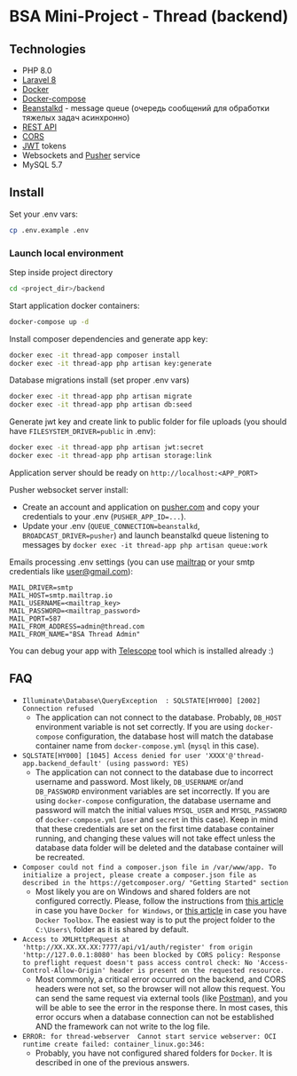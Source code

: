 # BSA Mini-Project - Thread (backend)

## Technologies

* PHP 8.0
* [Laravel 8](https://laravel.com)
* [Docker](https://www.docker.com/)
* [Docker-compose](https://docs.docker.com/compose/)
* [Beanstalkd](https://github.com/beanstalkd/beanstalkd) - message queue (очередь сообщений для обработки тяжелых задач асинхронно)
* [REST API](https://ru.wikipedia.org/wiki/REST)
* [CORS](https://developer.mozilla.org/ru/docs/Web/HTTP/CORS)
* [JWT](https://ru.wikipedia.org/wiki/JSON_Web_Token) tokens
* Websockets and [Pusher](https://pusher.com/) service
* MySQL 5.7

## Install

Set your .env vars:
```bash
cp .env.example .env
```

### Launch local environment

Step inside project directory
```bash
cd <project_dir>/backend
```

Start application docker containers:
``` bash
docker-compose up -d
```

Install composer dependencies and generate app key:
```bash
docker exec -it thread-app composer install
docker exec -it thread-app php artisan key:generate
```

Database migrations install (set proper .env vars)
```bash
docker exec -it thread-app php artisan migrate
docker exec -it thread-app php artisan db:seed
```

Generate jwt key and create link to public folder for file uploads (you should have `FILESYSTEM_DRIVER=public` in .env):
```bash
docker exec -it thread-app php artisan jwt:secret
docker exec -it thread-app php artisan storage:link
```

Application server should be ready on `http://localhost:<APP_PORT>`

Pusher websocket server install:
* Create an account and application on [pusher.com](https://pusher.com/) and copy your credentials to your .env (`PUSHER_APP_ID=...`).
* Update your .env (`QUEUE_CONNECTION=beanstalkd`, `BROADCAST_DRIVER=pusher`) and launch beanstalkd queue listening to messages by `docker exec -it thread-app php artisan queue:work`

Emails processing .env settings (you can use [mailtrap](https://mailtrap.io/) or your smtp credentials like user@gmail.com):
```dotenv
MAIL_DRIVER=smtp
MAIL_HOST=smtp.mailtrap.io
MAIL_USERNAME=<mailtrap_key>
MAIL_PASSWORD=<mailtrap_password>
MAIL_PORT=587
MAIL_FROM_ADDRESS=admin@thread.com
MAIL_FROM_NAME="BSA Thread Admin"
```

You can debug your app with [Telescope](https://laravel.com/docs/6.x/telescope) tool which is installed already :)

## FAQ

* `Illuminate\Database\QueryException  : SQLSTATE[HY000] [2002] Connection refused`
    * The application can not connect to the database. Probably, `DB_HOST` environment variable is not set correctly. If you are using `docker-compose` configuration, the database host will match the database container name from `docker-compose.yml` (`mysql` in this case).
* `SQLSTATE[HY000] [1045] Access denied for user 'XXXX'@'thread-app.backend_default' (using password: YES)`
    * The application can not connect to the database due to incorrect username and password. Most likely, `DB_USERNAME` or/and `DB_PASSWORD` environment variables are set incorrectly. If you are using `docker-compose` configuration, the database username and password will match the initial values `MYSQL_USER` and `MYSQL_PASSWORD` of `docker-compose.yml` (`user` and `secret` in this case). Keep in mind that these credentials are set on the first time database container running, and changing these values will not take effect unless the database data folder will be deleted and the database container will be recreated.
* `Composer could not find a composer.json file in /var/www/app. To initialize a project, please create a composer.json file as described in the https://getcomposer.org/ "Getting Started" section`
    * Most likely you are on Windows and shared folders are not configured correctly. Please, follow the instructions from [this article](https://rominirani.com/docker-on-windows-mounting-host-directories-d96f3f056a2c) in case you have `Docker for Windows`, or [this article](https://github.com/docker/toolbox/issues/796#issuecomment-582267767) in case you have `Docker Toolbox`. The easiest way is to put the project folder to the `C:\Users\` folder as it is shared by default.
* `Access to XMLHttpRequest at 'http://XX.XX.XX.XX:7777/api/v1/auth/register' from origin 'http://127.0.0.1:8080' has been blocked by CORS policy: Response to preflight request doesn't pass access control check: No 'Access-Control-Allow-Origin' header is present on the requested resource.`
    * Most commonly, a critical error occurred on the backend, and CORS headers were not set, so the browser will not allow this request. You can send the same request via external tools (like [Postman](https://www.postman.com/)), and you will be able to see the error in the response there. In most cases, this error occurs when a database connection can not be established AND the framework can not write to the log file.
* `ERROR: for thread-webserver  Cannot start service webserver: OCI runtime create failed: container_linux.go:346:`
    * Probably, you have not configured shared folders for `Docker`. It is described in one of the previous answers.
